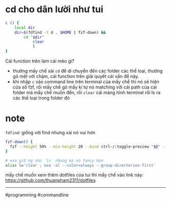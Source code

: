 # cd cho dân lười như tui

```bash
c () {
    local dir
    dir=$(fdfind -t d . $HOME | fzf-down) &&
        cd "$dir"
            clear
            l
}
```

Cái function trên làm cái méo gì?

- thường mấy chế xài `cd` để di chuyển đến các folder các thể loại, thường gõ mệt với chậm, cái function trên giải quyết cái vấn để này.
- khi nhập `c` vào command line trên terminal của mấy chế thì nó sẽ hiện cửa sổ fzf, rồi mấy chế gõ mấy kí tự nó matching với cái path của cái folder mà mấy chế muốn đến, rồi `clear` cái màng hình terminal rồi ls ra các thể loại trong folder đó

# note

`fdfind`: giống với find nhưng xài nó vui hơn

```bash
fzf-down() {
  fzf --height 50% --min-height 20 --bind ctrl-/:toggle-preview "$@" --reverse
}

# exa giống như `ls` nhưng mà nó fancy hơn
alias l='clear ; exa -al --color=always --group-directories-first'
```

mấy chế muốn xem thêm dotfiles của tui thì mấy chế vào link này: <https://github.com/thuanpham2311/dotfiles>

---

#programming #commandline
